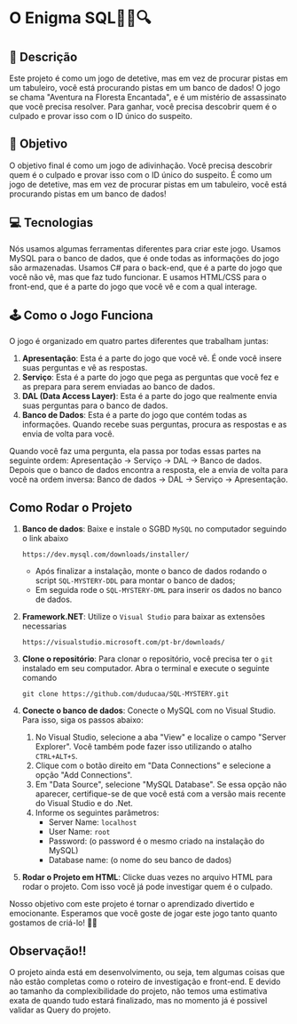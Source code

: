 # O Enigma SQL🕵️‍♀️🔍


## 📝 Descrição

Este projeto é como um jogo de detetive, mas em vez de procurar pistas em um tabuleiro, você está procurando pistas em um banco de dados! O jogo se chama "Aventura na Floresta Encantada", e é um mistério de assassinato que você precisa resolver. Para ganhar, você precisa descobrir quem é o culpado e provar isso com o ID único do suspeito.

## 🎯 Objetivo

O objetivo final é como um jogo de adivinhação. Você precisa descobrir quem é o culpado e provar isso com o ID único do suspeito. É como um jogo de detetive, mas em vez de procurar pistas em um tabuleiro, você está procurando pistas em um banco de dados!

## 💻 Tecnologias

Nós usamos algumas ferramentas diferentes para criar este jogo. Usamos MySQL para o banco de dados, que é onde todas as informações do jogo são armazenadas. Usamos C# para o back-end, que é a parte do jogo que você não vê, mas que faz tudo funcionar. E usamos HTML/CSS para o front-end, que é a parte do jogo que você vê e com a qual interage.

## 🕹️ Como o Jogo Funciona

O jogo é organizado em quatro partes diferentes que trabalham juntas:


   1. **Apresentação**: Esta é a parte do jogo que você vê. É onde você insere suas perguntas e vê as respostas.
   2. **Serviço**: Esta é a parte do jogo que pega as perguntas que você fez e as prepara para serem enviadas ao banco de dados.
   3. **DAL (Data Access Layer)**: Esta é a parte do jogo que realmente envia suas perguntas para o banco de dados.
   4. **Banco de Dados**: Esta é a parte do jogo que contém todas as informações. Quando recebe suas perguntas, procura as respostas e as envia de volta para você.


Quando você faz uma pergunta, ela passa por todas essas partes na seguinte ordem: Apresentação -> Serviço -> DAL -> Banco de dados. Depois que o banco de dados encontra a resposta, ele a envia de volta para você na ordem inversa: Banco de dados -> DAL -> Serviço -> Apresentação.

## Como Rodar o Projeto

1. **Banco de dados**: Baixe e instale o SGBD `MySQL` no computador seguindo o link abaixo

    ```
    https://dev.mysql.com/downloads/installer/
    ```
    

    - Após finalizar a instalação, monte o banco de dados rodando o script `SQL-MYSTERY-DDL` para montar o banco de dados;
    - Em seguida rode o `SQL-MYSTERY-DML` para inserir os dados no banco de dados.
   
2. **Framework.NET**: Utilize o `Visual Studio` para baixar as extensões necessarias

    ```
    https://visualstudio.microsoft.com/pt-br/downloads/
    ```

3. **Clone o repositório**: Para clonar o repositório, você precisa ter o `git` instalado em seu computador. Abra o terminal e execute o seguinte comando


    ```
    git clone https://github.com/duducaa/SQL-MYSTERY.git
    ```
    
4. **Conecte o banco de dados**: Conecte o MySQL com no Visual Studio. Para isso, siga os passos abaixo:
    1. No Visual Studio, selecione a aba "View" e localize o campo "Server Explorer". Você também pode fazer isso utilizando o atalho `CTRL+ALT+S`.
    2. Clique com o botão direito em "Data Connections" e selecione a opção "Add Connections".
    3. Em "Data Source", selecione "MySQL Database". Se essa opção não aparecer, certifique-se de que você está com a versão mais recente do Visual Studio e do .Net.
    4. Informe os seguintes parâmetros:
       - Server Name: `localhost`
       - User Name: `root`
       - Password: (o password é o mesmo criado na instalação do MySQL)
       - Database name: (o nome do seu banco de dados)


5. **Rodar o Projeto em HTML**:  Clicke duas vezes no arquivo HTML para rodar o projeto. Com isso você já pode investigar quem é o culpado.


Nosso objetivo com este projeto é tornar o aprendizado divertido e emocionante. Esperamos que você goste de jogar este jogo tanto quanto gostamos de criá-lo! 🎉🎈


## Observação:bangbang:
O projeto ainda está em desenvolvimento, ou seja, tem algumas coisas que não estão completas como o roteiro de investigação e front-end. E devido ao tamanho da complexibilidade do projeto, não temos uma estimativa exata de quando tudo estará finalizado, mas no momento já é possivel validar as Query do projeto.
